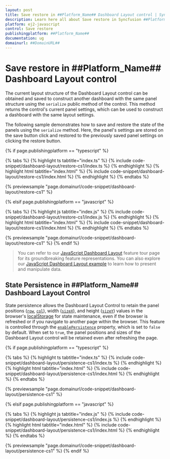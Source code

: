 ```yaml
---
layout: post
title: Save restore in ##Platform_Name## Dashboard Layout control | Syncfusion
description: Learn here all about Save restore in Syncfusion ##Platform_Name## Dashboard Layout control of Syncfusion Essential JS 2 and more.
platform: ej2-javascript
control: Save restore
publishingplatform: ##Platform_Name##
documentation: ug
domainurl: ##DomainURL##
---
```


# Save restore in ##Platform_Name## Dashboard Layout control

The current layout structure of the Dashboard Layout control can be obtained and saved to construct another dashboard with the same panel structure using the `serialize` public method of the control. This method returns the control's current panel settings, which can be used to construct a dashboard with the same layout settings.

The following sample demonstrates how to save and restore the state of the panels using the `serialize` method. Here, the panel's settings are stored on the save button click and restored to the previously saved panel settings on clicking the restore button.

{% if page.publishingplatform == "typescript" %}

 {% tabs %}
{% highlight ts tabtitle="index.ts" %}
{% include code-snippet/dashboard-layout/restore-cs1/index.ts %}
{% endhighlight %}
{% highlight html tabtitle="index.html" %}
{% include code-snippet/dashboard-layout/restore-cs1/index.html %}
{% endhighlight %}
{% endtabs %}
        
{% previewsample "page.domainurl/code-snippet/dashboard-layout/restore-cs1" %}

{% elsif page.publishingplatform == "javascript" %}

{% tabs %}
{% highlight js tabtitle="index.js" %}
{% include code-snippet/dashboard-layout/restore-cs1/index.js %}
{% endhighlight %}
{% highlight html tabtitle="index.html" %}
{% include code-snippet/dashboard-layout/restore-cs1/index.html %}
{% endhighlight %}
{% endtabs %}

{% previewsample "page.domainurl/code-snippet/dashboard-layout/restore-cs1" %}
{% endif %}

> You can refer to our [JavaScript Dashboard Layout](https://www.syncfusion.com/javascript-ui-controls/js-dashboard-layout) feature tour page for its groundbreaking feature representations. You can also explore our [JavaScript Dashboard Layout example](https://ej2.syncfusion.com/demos/#/material/dashboard-layout/default.html) to learn how to present and manipulate data.


## State Persistence in ##Platform_Name## Dashboard Layout Control

State persistence allows the Dashboard Layout Control to retain the panel positions ([`row`](../../api/dashboard-layout/panelModel/#row), [`col`](../../api/dashboard-layout/panelModel/#col)), width ([`sizeX`]((../../api/dashboard-layout/panelModel/#sizex))), and height ([`sizeY`](../../api/dashboard-layout/panelModel/#sizey)) values in the browser's [localStorage](https://www.w3schools.com/html/html5_webstorage.asp) for state maintenance, even if the browser is refreshed or if you navigate to another page within the browser. This feature is controlled through the [`enablePersistence`](../../api/dashboard-layout/#enablepersistence) property, which is set to `false` by default. When set to `true`, the panel positions and sizes of the Dashboard Layout control will be retained even after refreshing the page.

{% if page.publishingplatform == "typescript" %}

 {% tabs %}
{% highlight ts tabtitle="index.ts" %}
{% include code-snippet/dashboard-layout/persistence-cs1/index.ts %}
{% endhighlight %}
{% highlight html tabtitle="index.html" %}
{% include code-snippet/dashboard-layout/persistence-cs1/index.html %}
{% endhighlight %}
{% endtabs %}

{% previewsample "page.domainurl/code-snippet/dashboard-layout/persistence-cs1" %}

{% elsif page.publishingplatform == "javascript" %}

{% tabs %}
{% highlight js tabtitle="index.js" %}
{% include code-snippet/dashboard-layout/persistence-cs1/index.js %}
{% endhighlight %}
{% highlight html tabtitle="index.html" %}
{% include code-snippet/dashboard-layout/persistence-cs1/index.html %}
{% endhighlight %}
{% endtabs %}

{% previewsample "page.domainurl/code-snippet/dashboard-layout/persistence-cs1" %}
{% endif %}
